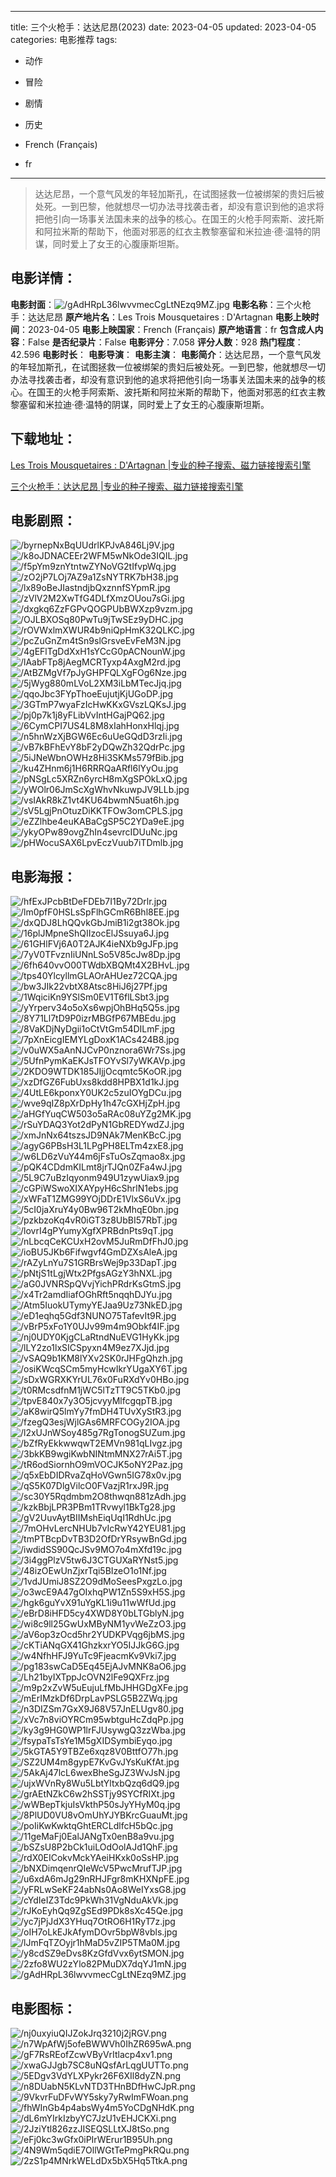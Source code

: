 
---
title: 三个火枪手：达达尼昂(2023)
date: 2023-04-05
updated: 2023-04-05
categories: 电影推荐
tags:
- 动作
- 冒险
- 剧情
- 历史

- French (Français)
- fr
---


> 达达尼昂，一个意气风发的年轻加斯孔，在试图拯救一位被绑架的贵妇后被处死。一到巴黎，他就想尽一切办法寻找袭击者，却没有意识到他的追求将把他引向一场事关法国未来的战争的核心。在国王的火枪手阿索斯、波托斯和阿拉米斯的帮助下，他面对邪恶的红衣主教黎塞留和米拉迪·德·温特的阴谋，同时爱上了女王的心腹康斯坦斯。

## **电影详情**：

**电影封面**：<img src="https://image.tmdb.org/t/p/w200/gAdHRpL36lwvvmecCgLtNEzq9MZ.jpg" alt="/gAdHRpL36lwvvmecCgLtNEzq9MZ.jpg" title="/gAdHRpL36lwvvmecCgLtNEzq9MZ.jpg">
**电影名称**：三个火枪手：达达尼昂
**原产地片名**：Les Trois Mousquetaires : D'Artagnan
**电影上映时间**：2023-04-05
**电影上映国家**：French (Français)
**原产地语言**：fr
**包含成人内容**：False
**是否纪录片**：False
**电影评分**：7.058
**评分人数**：928
**热门程度**：42.596
**电影时长**：
**电影导演**：
**电影主演**：
**电影简介**：达达尼昂，一个意气风发的年轻加斯孔，在试图拯救一位被绑架的贵妇后被处死。一到巴黎，他就想尽一切办法寻找袭击者，却没有意识到他的追求将把他引向一场事关法国未来的战争的核心。在国王的火枪手阿索斯、波托斯和阿拉米斯的帮助下，他面对邪恶的红衣主教黎塞留和米拉迪·德·温特的阴谋，同时爱上了女王的心腹康斯坦斯。

## **下载地址**：
[Les Trois Mousquetaires : D'Artagnan |专业的种子搜索、磁力链接搜索引擎](https://movie.amd794.com:2083/?search=Les%20Trois%20Mousquetaires%20%3A%20D%27Artagnan&ordering=&mode=match_phrase&page_size=10&page=1)

[三个火枪手：达达尼昂 |专业的种子搜索、磁力链接搜索引擎](https://movie.amd794.com:2083/?search=%E4%B8%89%E4%B8%AA%E7%81%AB%E6%9E%AA%E6%89%8B%EF%BC%9A%E8%BE%BE%E8%BE%BE%E5%B0%BC%E6%98%82&ordering=&mode=match_phrase&page_size=10&page=1)
 

## **电影剧照**：
<img src="https://image.tmdb.org/t/p/original/byrnepNxBqUUdrlKPJvA846Lj9V.jpg" alt="/byrnepNxBqUUdrlKPJvA846Lj9V.jpg" title="/byrnepNxBqUUdrlKPJvA846Lj9V.jpg"><img src="https://image.tmdb.org/t/p/original/k8oJDNACEEr2WFM5wNkOde3IQIL.jpg" alt="/k8oJDNACEEr2WFM5wNkOde3IQIL.jpg" title="/k8oJDNACEEr2WFM5wNkOde3IQIL.jpg"><img src="https://image.tmdb.org/t/p/original/f5pYm9znYtntwZYNoVG2tIfvpWq.jpg" alt="/f5pYm9znYtntwZYNoVG2tIfvpWq.jpg" title="/f5pYm9znYtntwZYNoVG2tIfvpWq.jpg"><img src="https://image.tmdb.org/t/p/original/zO2jP7LOj7AZ9a1ZsNYTRK7bH38.jpg" alt="/zO2jP7LOj7AZ9a1ZsNYTRK7bH38.jpg" title="/zO2jP7LOj7AZ9a1ZsNYTRK7bH38.jpg"><img src="https://image.tmdb.org/t/p/original/lx89oBeJIastndjbQxznnfSYpmR.jpg" alt="/lx89oBeJIastndjbQxznnfSYpmR.jpg" title="/lx89oBeJIastndjbQxznnfSYpmR.jpg"><img src="https://image.tmdb.org/t/p/original/zVlV2M2XwTfG4DLfXmzOUou7sGi.jpg" alt="/zVlV2M2XwTfG4DLfXmzOUou7sGi.jpg" title="/zVlV2M2XwTfG4DLfXmzOUou7sGi.jpg"><img src="https://image.tmdb.org/t/p/original/dxgkq6ZzFGPvQOGPUbBWXzp9vzm.jpg" alt="/dxgkq6ZzFGPvQOGPUbBWXzp9vzm.jpg" title="/dxgkq6ZzFGPvQOGPUbBWXzp9vzm.jpg"><img src="https://image.tmdb.org/t/p/original/OJLBXOSq80PwTu9jTwSEz9yDHC.jpg" alt="/OJLBXOSq80PwTu9jTwSEz9yDHC.jpg" title="/OJLBXOSq80PwTu9jTwSEz9yDHC.jpg"><img src="https://image.tmdb.org/t/p/original/rOVWxlmXWUR4b9niQpHmK32QLKC.jpg" alt="/rOVWxlmXWUR4b9niQpHmK32QLKC.jpg" title="/rOVWxlmXWUR4b9niQpHmK32QLKC.jpg"><img src="https://image.tmdb.org/t/p/original/pcZuGnZm4tSn9slGrsveEvFeM3N.jpg" alt="/pcZuGnZm4tSn9slGrsveEvFeM3N.jpg" title="/pcZuGnZm4tSn9slGrsveEvFeM3N.jpg"><img src="https://image.tmdb.org/t/p/original/4gEFlTgDdXxH1sYCcG0pACNounW.jpg" alt="/4gEFlTgDdXxH1sYCcG0pACNounW.jpg" title="/4gEFlTgDdXxH1sYCcG0pACNounW.jpg"><img src="https://image.tmdb.org/t/p/original/lAabFTp8jAegMCRTyxp4AxgM2rd.jpg" alt="/lAabFTp8jAegMCRTyxp4AxgM2rd.jpg" title="/lAabFTp8jAegMCRTyxp4AxgM2rd.jpg"><img src="https://image.tmdb.org/t/p/original/AtBZMgVf7pJyGHPFQLXgFOg6Nze.jpg" alt="/AtBZMgVf7pJyGHPFQLXgFOg6Nze.jpg" title="/AtBZMgVf7pJyGHPFQLXgFOg6Nze.jpg"><img src="https://image.tmdb.org/t/p/original/5jWyg880mLVoL2XM3iLbMTecJjq.jpg" alt="/5jWyg880mLVoL2XM3iLbMTecJjq.jpg" title="/5jWyg880mLVoL2XM3iLbMTecJjq.jpg"><img src="https://image.tmdb.org/t/p/original/qqoJbc3FYpThoeEujutjKjUGoDP.jpg" alt="/qqoJbc3FYpThoeEujutjKjUGoDP.jpg" title="/qqoJbc3FYpThoeEujutjKjUGoDP.jpg"><img src="https://image.tmdb.org/t/p/original/3GTmP7wyaFzIcHwKKxGVszLQKsJ.jpg" alt="/3GTmP7wyaFzIcHwKKxGVszLQKsJ.jpg" title="/3GTmP7wyaFzIcHwKKxGVszLQKsJ.jpg"><img src="https://image.tmdb.org/t/p/original/pj0p7k1j8yFLibVvIntHGajPQ62.jpg" alt="/pj0p7k1j8yFLibVvIntHGajPQ62.jpg" title="/pj0p7k1j8yFLibVvIntHGajPQ62.jpg"><img src="https://image.tmdb.org/t/p/original/6CymCPI7US4L8M8xIahHonxHlqj.jpg" alt="/6CymCPI7US4L8M8xIahHonxHlqj.jpg" title="/6CymCPI7US4L8M8xIahHonxHlqj.jpg"><img src="https://image.tmdb.org/t/p/original/n5hnWzXjBGW6Ec6uUeGQdD3rzIi.jpg" alt="/n5hnWzXjBGW6Ec6uUeGQdD3rzIi.jpg" title="/n5hnWzXjBGW6Ec6uUeGQdD3rzIi.jpg"><img src="https://image.tmdb.org/t/p/original/vB7kBFhEvY8bF2yDQwZh32QdrPc.jpg" alt="/vB7kBFhEvY8bF2yDQwZh32QdrPc.jpg" title="/vB7kBFhEvY8bF2yDQwZh32QdrPc.jpg"><img src="https://image.tmdb.org/t/p/original/5iJNeWbnOWHz8Hi3SKMs579fBib.jpg" alt="/5iJNeWbnOWHz8Hi3SKMs579fBib.jpg" title="/5iJNeWbnOWHz8Hi3SKMs579fBib.jpg"><img src="https://image.tmdb.org/t/p/original/ku4ZHnm6j1H6RRRQaARfl6lYyOu.jpg" alt="/ku4ZHnm6j1H6RRRQaARfl6lYyOu.jpg" title="/ku4ZHnm6j1H6RRRQaARfl6lYyOu.jpg"><img src="https://image.tmdb.org/t/p/original/pNSgLc5XRZn6yrcH8mXgSPOkLxQ.jpg" alt="/pNSgLc5XRZn6yrcH8mXgSPOkLxQ.jpg" title="/pNSgLc5XRZn6yrcH8mXgSPOkLxQ.jpg"><img src="https://image.tmdb.org/t/p/original/yWOlr06JmScXgWhvNkuwpJV9LLb.jpg" alt="/yWOlr06JmScXgWhvNkuwpJV9LLb.jpg" title="/yWOlr06JmScXgWhvNkuwpJV9LLb.jpg"><img src="https://image.tmdb.org/t/p/original/vsIAkR8kZ1vt4KU64bwmN5uat6h.jpg" alt="/vsIAkR8kZ1vt4KU64bwmN5uat6h.jpg" title="/vsIAkR8kZ1vt4KU64bwmN5uat6h.jpg"><img src="https://image.tmdb.org/t/p/original/sV5LgjPnOtuzDiKKTFOw3omCPLS.jpg" alt="/sV5LgjPnOtuzDiKKTFOw3omCPLS.jpg" title="/sV5LgjPnOtuzDiKKTFOw3omCPLS.jpg"><img src="https://image.tmdb.org/t/p/original/eZZlhbe4euKABaCgSP5C2YDa9eE.jpg" alt="/eZZlhbe4euKABaCgSP5C2YDa9eE.jpg" title="/eZZlhbe4euKABaCgSP5C2YDa9eE.jpg"><img src="https://image.tmdb.org/t/p/original/ykyOPw89ovgZhIn4sevrcIDUuNc.jpg" alt="/ykyOPw89ovgZhIn4sevrcIDUuNc.jpg" title="/ykyOPw89ovgZhIn4sevrcIDUuNc.jpg"><img src="https://image.tmdb.org/t/p/original/pHWocuSAX6LpvEczVuub7iTDmlb.jpg" alt="/pHWocuSAX6LpvEczVuub7iTDmlb.jpg" title="/pHWocuSAX6LpvEczVuub7iTDmlb.jpg">

## **电影海报**：
<img src="https://image.tmdb.org/t/p/original/hfExJPcbBtDeFDEb7I1By72Drlr.jpg" alt="/hfExJPcbBtDeFDEb7I1By72Drlr.jpg" title="/hfExJPcbBtDeFDEb7I1By72Drlr.jpg"><img src="https://image.tmdb.org/t/p/original/lm0pfF0HSLsSpFlhGCmR6Bhl8EE.jpg" alt="/lm0pfF0HSLsSpFlhGCmR6Bhl8EE.jpg" title="/lm0pfF0HSLsSpFlhGCmR6Bhl8EE.jpg"><img src="https://image.tmdb.org/t/p/original/dxQDJ8LhQQvkGbJmiB1i2gt38Ok.jpg" alt="/dxQDJ8LhQQvkGbJmiB1i2gt38Ok.jpg" title="/dxQDJ8LhQQvkGbJmiB1i2gt38Ok.jpg"><img src="https://image.tmdb.org/t/p/original/16plJMpneShQIIzocElJSsuya6J.jpg" alt="/16plJMpneShQIIzocElJSsuya6J.jpg" title="/16plJMpneShQIIzocElJSsuya6J.jpg"><img src="https://image.tmdb.org/t/p/original/61GHlFVj6A0T2AJK4ieNXb9gJFp.jpg" alt="/61GHlFVj6A0T2AJK4ieNXb9gJFp.jpg" title="/61GHlFVj6A0T2AJK4ieNXb9gJFp.jpg"><img src="https://image.tmdb.org/t/p/original/7yV0TFvznIiUNnLSo5V85cJw8Dp.jpg" alt="/7yV0TFvznIiUNnLSo5V85cJw8Dp.jpg" title="/7yV0TFvznIiUNnLSo5V85cJw8Dp.jpg"><img src="https://image.tmdb.org/t/p/original/6fh640vvO00TWdbXBQMt4X2BHvL.jpg" alt="/6fh640vvO00TWdbXBQMt4X2BHvL.jpg" title="/6fh640vvO00TWdbXBQMt4X2BHvL.jpg"><img src="https://image.tmdb.org/t/p/original/tps40YlcyllmGLAOrAHUez72CQA.jpg" alt="/tps40YlcyllmGLAOrAHUez72CQA.jpg" title="/tps40YlcyllmGLAOrAHUez72CQA.jpg"><img src="https://image.tmdb.org/t/p/original/bw3JIk22vbtX8Atsc8HiJ6j27Pf.jpg" alt="/bw3JIk22vbtX8Atsc8HiJ6j27Pf.jpg" title="/bw3JIk22vbtX8Atsc8HiJ6j27Pf.jpg"><img src="https://image.tmdb.org/t/p/original/1WqiciKn9YSlSm0EV1T6flLSbt3.jpg" alt="/1WqiciKn9YSlSm0EV1T6flLSbt3.jpg" title="/1WqiciKn9YSlSm0EV1T6flLSbt3.jpg"><img src="https://image.tmdb.org/t/p/original/yYrperv34o5oXs6wpjOhBHq5Q5s.jpg" alt="/yYrperv34o5oXs6wpjOhBHq5Q5s.jpg" title="/yYrperv34o5oXs6wpjOhBHq5Q5s.jpg"><img src="https://image.tmdb.org/t/p/original/8Y71Ll7tD9P0izrMBGfP67MBEdu.jpg" alt="/8Y71Ll7tD9P0izrMBGfP67MBEdu.jpg" title="/8Y71Ll7tD9P0izrMBGfP67MBEdu.jpg"><img src="https://image.tmdb.org/t/p/original/8VaKDjNyDgii1oCtVtGm54DILmF.jpg" alt="/8VaKDjNyDgii1oCtVtGm54DILmF.jpg" title="/8VaKDjNyDgii1oCtVtGm54DILmF.jpg"><img src="https://image.tmdb.org/t/p/original/7pXnEicgIEMYLgDoxK1ACs424B8.jpg" alt="/7pXnEicgIEMYLgDoxK1ACs424B8.jpg" title="/7pXnEicgIEMYLgDoxK1ACs424B8.jpg"><img src="https://image.tmdb.org/t/p/original/v0uWX5aAnNJCvP0nznora6Wr7Ss.jpg" alt="/v0uWX5aAnNJCvP0nznora6Wr7Ss.jpg" title="/v0uWX5aAnNJCvP0nznora6Wr7Ss.jpg"><img src="https://image.tmdb.org/t/p/original/5UfnPymKaEKJsTFOYvSl7yWKAVp.jpg" alt="/5UfnPymKaEKJsTFOYvSl7yWKAVp.jpg" title="/5UfnPymKaEKJsTFOYvSl7yWKAVp.jpg"><img src="https://image.tmdb.org/t/p/original/2KDO9WTDK185JIjjOcqmtc5KoOR.jpg" alt="/2KDO9WTDK185JIjjOcqmtc5KoOR.jpg" title="/2KDO9WTDK185JIjjOcqmtc5KoOR.jpg"><img src="https://image.tmdb.org/t/p/original/xzDfGZ6FubUxs8kdd8HPBX1d1kJ.jpg" alt="/xzDfGZ6FubUxs8kdd8HPBX1d1kJ.jpg" title="/xzDfGZ6FubUxs8kdd8HPBX1d1kJ.jpg"><img src="https://image.tmdb.org/t/p/original/4UtLE6kponxY0UK2c5zuIOYgDCu.jpg" alt="/4UtLE6kponxY0UK2c5zuIOYgDCu.jpg" title="/4UtLE6kponxY0UK2c5zuIOYgDCu.jpg"><img src="https://image.tmdb.org/t/p/original/wve9qIZ8pXrDpHy1h47cGXHjZpH.jpg" alt="/wve9qIZ8pXrDpHy1h47cGXHjZpH.jpg" title="/wve9qIZ8pXrDpHy1h47cGXHjZpH.jpg"><img src="https://image.tmdb.org/t/p/original/aHGfYuqCW503o5aRAc08uYZg2MK.jpg" alt="/aHGfYuqCW503o5aRAc08uYZg2MK.jpg" title="/aHGfYuqCW503o5aRAc08uYZg2MK.jpg"><img src="https://image.tmdb.org/t/p/original/rSuYDAQ3Yot2dPyN1GbREDYwdZJ.jpg" alt="/rSuYDAQ3Yot2dPyN1GbREDYwdZJ.jpg" title="/rSuYDAQ3Yot2dPyN1GbREDYwdZJ.jpg"><img src="https://image.tmdb.org/t/p/original/xmJnNx64tszsJD9NAk7MenKBcC.jpg" alt="/xmJnNx64tszsJD9NAk7MenKBcC.jpg" title="/xmJnNx64tszsJD9NAk7MenKBcC.jpg"><img src="https://image.tmdb.org/t/p/original/agyG6PBsH3L1LPgPH8ELTm4zxE8.jpg" alt="/agyG6PBsH3L1LPgPH8ELTm4zxE8.jpg" title="/agyG6PBsH3L1LPgPH8ELTm4zxE8.jpg"><img src="https://image.tmdb.org/t/p/original/w6LD6zVuY44m6jFsTuOsZqmao8x.jpg" alt="/w6LD6zVuY44m6jFsTuOsZqmao8x.jpg" title="/w6LD6zVuY44m6jFsTuOsZqmao8x.jpg"><img src="https://image.tmdb.org/t/p/original/pQK4CDdmKILmt8jrTJQn0ZFa4wJ.jpg" alt="/pQK4CDdmKILmt8jrTJQn0ZFa4wJ.jpg" title="/pQK4CDdmKILmt8jrTJQn0ZFa4wJ.jpg"><img src="https://image.tmdb.org/t/p/original/5L9C7uBzIqyonm949U1zywUiax9.jpg" alt="/5L9C7uBzIqyonm949U1zywUiax9.jpg" title="/5L9C7uBzIqyonm949U1zywUiax9.jpg"><img src="https://image.tmdb.org/t/p/original/cGPiWSwoXIXAYpyH6cShrlN1ebs.jpg" alt="/cGPiWSwoXIXAYpyH6cShrlN1ebs.jpg" title="/cGPiWSwoXIXAYpyH6cShrlN1ebs.jpg"><img src="https://image.tmdb.org/t/p/original/xWFaT1ZMG99YOjDDrE1VlxS6uVx.jpg" alt="/xWFaT1ZMG99YOjDDrE1VlxS6uVx.jpg" title="/xWFaT1ZMG99YOjDDrE1VlxS6uVx.jpg"><img src="https://image.tmdb.org/t/p/original/5cI0jaXruY4y0Bw96T2kMhqE0bn.jpg" alt="/5cI0jaXruY4y0Bw96T2kMhqE0bn.jpg" title="/5cI0jaXruY4y0Bw96T2kMhqE0bn.jpg"><img src="https://image.tmdb.org/t/p/original/pzkbzoKq4vR0iGT3z8UbBI57RbT.jpg" alt="/pzkbzoKq4vR0iGT3z8UbBI57RbT.jpg" title="/pzkbzoKq4vR0iGT3z8UbBI57RbT.jpg"><img src="https://image.tmdb.org/t/p/original/lovrI4gPYumyXgfXPRBdnPts9qT.jpg" alt="/lovrI4gPYumyXgfXPRBdnPts9qT.jpg" title="/lovrI4gPYumyXgfXPRBdnPts9qT.jpg"><img src="https://image.tmdb.org/t/p/original/nLbcqCeKCUxH2ovM5JuRmDfFhJ0.jpg" alt="/nLbcqCeKCUxH2ovM5JuRmDfFhJ0.jpg" title="/nLbcqCeKCUxH2ovM5JuRmDfFhJ0.jpg"><img src="https://image.tmdb.org/t/p/original/ioBU5JKb6Fifwgvf4GmDZXsAleA.jpg" alt="/ioBU5JKb6Fifwgvf4GmDZXsAleA.jpg" title="/ioBU5JKb6Fifwgvf4GmDZXsAleA.jpg"><img src="https://image.tmdb.org/t/p/original/rAZyLnYu7S1GRBrsWej9p33DapT.jpg" alt="/rAZyLnYu7S1GRBrsWej9p33DapT.jpg" title="/rAZyLnYu7S1GRBrsWej9p33DapT.jpg"><img src="https://image.tmdb.org/t/p/original/pNtjS1tLgjWtx2PfgsAGzY3hNXL.jpg" alt="/pNtjS1tLgjWtx2PfgsAGzY3hNXL.jpg" title="/pNtjS1tLgjWtx2PfgsAGzY3hNXL.jpg"><img src="https://image.tmdb.org/t/p/original/aG0JVNRSpQVvjYichPRdrKsGtmS.jpg" alt="/aG0JVNRSpQVvjYichPRdrKsGtmS.jpg" title="/aG0JVNRSpQVvjYichPRdrKsGtmS.jpg"><img src="https://image.tmdb.org/t/p/original/x4Tr2amdIiafOGhRft5nqqhDJYu.jpg" alt="/x4Tr2amdIiafOGhRft5nqqhDJYu.jpg" title="/x4Tr2amdIiafOGhRft5nqqhDJYu.jpg"><img src="https://image.tmdb.org/t/p/original/Atm5IuokUTymyYEJaa9Uz73NkED.jpg" alt="/Atm5IuokUTymyYEJaa9Uz73NkED.jpg" title="/Atm5IuokUTymyYEJaa9Uz73NkED.jpg"><img src="https://image.tmdb.org/t/p/original/eD1eqhq5Gdf3NUNO75TafevIt9R.jpg" alt="/eD1eqhq5Gdf3NUNO75TafevIt9R.jpg" title="/eD1eqhq5Gdf3NUNO75TafevIt9R.jpg"><img src="https://image.tmdb.org/t/p/original/vBrP5xFo1Y0UJv99m4m9Obkf4IF.jpg" alt="/vBrP5xFo1Y0UJv99m4m9Obkf4IF.jpg" title="/vBrP5xFo1Y0UJv99m4m9Obkf4IF.jpg"><img src="https://image.tmdb.org/t/p/original/nj0UDY0KjgCLaRtndNuEVG1HyKk.jpg" alt="/nj0UDY0KjgCLaRtndNuEVG1HyKk.jpg" title="/nj0UDY0KjgCLaRtndNuEVG1HyKk.jpg"><img src="https://image.tmdb.org/t/p/original/lLY2zo1lxSICSpyxn4M9ez7XJjd.jpg" alt="/lLY2zo1lxSICSpyxn4M9ez7XJjd.jpg" title="/lLY2zo1lxSICSpyxn4M9ez7XJjd.jpg"><img src="https://image.tmdb.org/t/p/original/vSAQ9b1KM8lYXv2SK0rJHFgQhzh.jpg" alt="/vSAQ9b1KM8lYXv2SK0rJHFgQhzh.jpg" title="/vSAQ9b1KM8lYXv2SK0rJHFgQhzh.jpg"><img src="https://image.tmdb.org/t/p/original/osiKWcqSCm5myHcwIkrYUgaXY6T.jpg" alt="/osiKWcqSCm5myHcwIkrYUgaXY6T.jpg" title="/osiKWcqSCm5myHcwIkrYUgaXY6T.jpg"><img src="https://image.tmdb.org/t/p/original/sDxWGRXKYrUL76x0FuRXdYv0HBo.jpg" alt="/sDxWGRXKYrUL76x0FuRXdYv0HBo.jpg" title="/sDxWGRXKYrUL76x0FuRXdYv0HBo.jpg"><img src="https://image.tmdb.org/t/p/original/t0RMcsdfnM1jWC5lTzTT9C5TKb0.jpg" alt="/t0RMcsdfnM1jWC5lTzTT9C5TKb0.jpg" title="/t0RMcsdfnM1jWC5lTzTT9C5TKb0.jpg"><img src="https://image.tmdb.org/t/p/original/tpvE840x7y3O5jcvyyMlfcgqpTB.jpg" alt="/tpvE840x7y3O5jcvyyMlfcgqpTB.jpg" title="/tpvE840x7y3O5jcvyyMlfcgqpTB.jpg"><img src="https://image.tmdb.org/t/p/original/aK8wirQ5lmYy7fmDH4TUvXyStR3.jpg" alt="/aK8wirQ5lmYy7fmDH4TUvXyStR3.jpg" title="/aK8wirQ5lmYy7fmDH4TUvXyStR3.jpg"><img src="https://image.tmdb.org/t/p/original/fzegQ3esjWjlGAs6MRFCOGy2IOA.jpg" alt="/fzegQ3esjWjlGAs6MRFCOGy2IOA.jpg" title="/fzegQ3esjWjlGAs6MRFCOGy2IOA.jpg"><img src="https://image.tmdb.org/t/p/original/l2xUJnWSoy485g7RgTonogSUZum.jpg" alt="/l2xUJnWSoy485g7RgTonogSUZum.jpg" title="/l2xUJnWSoy485g7RgTonogSUZum.jpg"><img src="https://image.tmdb.org/t/p/original/bZfRyEkkwwqwT2EMVn981qLIvgz.jpg" alt="/bZfRyEkkwwqwT2EMVn981qLIvgz.jpg" title="/bZfRyEkkwwqwT2EMVn981qLIvgz.jpg"><img src="https://image.tmdb.org/t/p/original/3bkKB9wgiKwbNINtmMNX27rAi5T.jpg" alt="/3bkKB9wgiKwbNINtmMNX27rAi5T.jpg" title="/3bkKB9wgiKwbNINtmMNX27rAi5T.jpg"><img src="https://image.tmdb.org/t/p/original/tR6odSiornhO9mVOCJK5oNY2Paz.jpg" alt="/tR6odSiornhO9mVOCJK5oNY2Paz.jpg" title="/tR6odSiornhO9mVOCJK5oNY2Paz.jpg"><img src="https://image.tmdb.org/t/p/original/q5xEbDIDRvaZqHoVGwn5IG78x0v.jpg" alt="/q5xEbDIDRvaZqHoVGwn5IG78x0v.jpg" title="/q5xEbDIDRvaZqHoVGwn5IG78x0v.jpg"><img src="https://image.tmdb.org/t/p/original/qS5K07DlgVilcO0FVazjR1rxJ9R.jpg" alt="/qS5K07DlgVilcO0FVazjR1rxJ9R.jpg" title="/qS5K07DlgVilcO0FVazjR1rxJ9R.jpg"><img src="https://image.tmdb.org/t/p/original/sc30Y5Rqdmbm2O8thwqn881zAdh.jpg" alt="/sc30Y5Rqdmbm2O8thwqn881zAdh.jpg" title="/sc30Y5Rqdmbm2O8thwqn881zAdh.jpg"><img src="https://image.tmdb.org/t/p/original/kzkBbjLPR3PBm1TRvwyl1BkTg28.jpg" alt="/kzkBbjLPR3PBm1TRvwyl1BkTg28.jpg" title="/kzkBbjLPR3PBm1TRvwyl1BkTg28.jpg"><img src="https://image.tmdb.org/t/p/original/gV2UuvAytBIIMshEiqUqI1RdhUc.jpg" alt="/gV2UuvAytBIIMshEiqUqI1RdhUc.jpg" title="/gV2UuvAytBIIMshEiqUqI1RdhUc.jpg"><img src="https://image.tmdb.org/t/p/original/7mOHvLercNHUb7vIcRwY42YEU81.jpg" alt="/7mOHvLercNHUb7vIcRwY42YEU81.jpg" title="/7mOHvLercNHUb7vIcRwY42YEU81.jpg"><img src="https://image.tmdb.org/t/p/original/tmPTBcpDvTB3D2OfDrYRsywBnGd.jpg" alt="/tmPTBcpDvTB3D2OfDrYRsywBnGd.jpg" title="/tmPTBcpDvTB3D2OfDrYRsywBnGd.jpg"><img src="https://image.tmdb.org/t/p/original/iwdidSS90QcJSv9MO7o4mXfd19c.jpg" alt="/iwdidSS90QcJSv9MO7o4mXfd19c.jpg" title="/iwdidSS90QcJSv9MO7o4mXfd19c.jpg"><img src="https://image.tmdb.org/t/p/original/3i4ggPlzV5tw6J3CTGUXaRYNst5.jpg" alt="/3i4ggPlzV5tw6J3CTGUXaRYNst5.jpg" title="/3i4ggPlzV5tw6J3CTGUXaRYNst5.jpg"><img src="https://image.tmdb.org/t/p/original/48izOEwUnZjxrTqi5BIzeO1o1Nf.jpg" alt="/48izOEwUnZjxrTqi5BIzeO1o1Nf.jpg" title="/48izOEwUnZjxrTqi5BIzeO1o1Nf.jpg"><img src="https://image.tmdb.org/t/p/original/1vdJUmiJ8SZ2O9dMoSeesPxgzLo.jpg" alt="/1vdJUmiJ8SZ2O9dMoSeesPxgzLo.jpg" title="/1vdJUmiJ8SZ2O9dMoSeesPxgzLo.jpg"><img src="https://image.tmdb.org/t/p/original/o3wcE9A47gOIxhqPW1Zn5S9xH5S.jpg" alt="/o3wcE9A47gOIxhqPW1Zn5S9xH5S.jpg" title="/o3wcE9A47gOIxhqPW1Zn5S9xH5S.jpg"><img src="https://image.tmdb.org/t/p/original/hgk6guYvX91uYgKL1i9u11wWfUd.jpg" alt="/hgk6guYvX91uYgKL1i9u11wWfUd.jpg" title="/hgk6guYvX91uYgKL1i9u11wWfUd.jpg"><img src="https://image.tmdb.org/t/p/original/eBrD8iHFD5cy4XWD8Y0bLTGblyN.jpg" alt="/eBrD8iHFD5cy4XWD8Y0bLTGblyN.jpg" title="/eBrD8iHFD5cy4XWD8Y0bLTGblyN.jpg"><img src="https://image.tmdb.org/t/p/original/wi8c9ll25GwUxMByNM1yvWeZzO3.jpg" alt="/wi8c9ll25GwUxMByNM1yvWeZzO3.jpg" title="/wi8c9ll25GwUxMByNM1yvWeZzO3.jpg"><img src="https://image.tmdb.org/t/p/original/aV6op3zOcd5hr2YUDKPVqg6jbMS.jpg" alt="/aV6op3zOcd5hr2YUDKPVqg6jbMS.jpg" title="/aV6op3zOcd5hr2YUDKPVqg6jbMS.jpg"><img src="https://image.tmdb.org/t/p/original/cKTiANqGX41GhzkxrYO5IJJkG6G.jpg" alt="/cKTiANqGX41GhzkxrYO5IJJkG6G.jpg" title="/cKTiANqGX41GhzkxrYO5IJJkG6G.jpg"><img src="https://image.tmdb.org/t/p/original/w4NfhHFJ9YuTc9FjeacmKv9Vki7.jpg" alt="/w4NfhHFJ9YuTc9FjeacmKv9Vki7.jpg" title="/w4NfhHFJ9YuTc9FjeacmKv9Vki7.jpg"><img src="https://image.tmdb.org/t/p/original/pg183swCaD5Eq45EjAJvMNK8aO6.jpg" alt="/pg183swCaD5Eq45EjAJvMNK8aO6.jpg" title="/pg183swCaD5Eq45EjAJvMNK8aO6.jpg"><img src="https://image.tmdb.org/t/p/original/Lh21byIXTppJcOVN2lFe9QXFrz.jpg" alt="/Lh21byIXTppJcOVN2lFe9QXFrz.jpg" title="/Lh21byIXTppJcOVN2lFe9QXFrz.jpg"><img src="https://image.tmdb.org/t/p/original/m9p2xZvW5uEujuLfMbJHHGDgXFe.jpg" alt="/m9p2xZvW5uEujuLfMbJHHGDgXFe.jpg" title="/m9p2xZvW5uEujuLfMbJHHGDgXFe.jpg"><img src="https://image.tmdb.org/t/p/original/mErIMzkDf6DrpLavPSLG5B2ZWq.jpg" alt="/mErIMzkDf6DrpLavPSLG5B2ZWq.jpg" title="/mErIMzkDf6DrpLavPSLG5B2ZWq.jpg"><img src="https://image.tmdb.org/t/p/original/n3DIZSm7GxX9J68V57JnELUgv80.jpg" alt="/n3DIZSm7GxX9J68V57JnELUgv80.jpg" title="/n3DIZSm7GxX9J68V57JnELUgv80.jpg"><img src="https://image.tmdb.org/t/p/original/xVc7n8viOYRCm95wbtguHcZdqPp.jpg" alt="/xVc7n8viOYRCm95wbtguHcZdqPp.jpg" title="/xVc7n8viOYRCm95wbtguHcZdqPp.jpg"><img src="https://image.tmdb.org/t/p/original/ky3g9HG0WP1lrFJUsywgQ3zzWba.jpg" alt="/ky3g9HG0WP1lrFJUsywgQ3zzWba.jpg" title="/ky3g9HG0WP1lrFJUsywgQ3zzWba.jpg"><img src="https://image.tmdb.org/t/p/original/fsypaTsTsYe1M5gXIDSymbiEyqo.jpg" alt="/fsypaTsTsYe1M5gXIDSymbiEyqo.jpg" title="/fsypaTsTsYe1M5gXIDSymbiEyqo.jpg"><img src="https://image.tmdb.org/t/p/original/5kGTA5Y9TBZe6xqz8V0BttfO77h.jpg" alt="/5kGTA5Y9TBZe6xqz8V0BttfO77h.jpg" title="/5kGTA5Y9TBZe6xqz8V0BttfO77h.jpg"><img src="https://image.tmdb.org/t/p/original/SZ2UM4m8gypE7KvGvJYsKuKfAt.jpg" alt="/SZ2UM4m8gypE7KvGvJYsKuKfAt.jpg" title="/SZ2UM4m8gypE7KvGvJYsKuKfAt.jpg"><img src="https://image.tmdb.org/t/p/original/5AkAj47lcL6wexBheSgJZ3WvJsN.jpg" alt="/5AkAj47lcL6wexBheSgJZ3WvJsN.jpg" title="/5AkAj47lcL6wexBheSgJZ3WvJsN.jpg"><img src="https://image.tmdb.org/t/p/original/ujxWVnRy8Wu5LbtYltxbQzq6dQ9.jpg" alt="/ujxWVnRy8Wu5LbtYltxbQzq6dQ9.jpg" title="/ujxWVnRy8Wu5LbtYltxbQzq6dQ9.jpg"><img src="https://image.tmdb.org/t/p/original/grAEtNZkC6w2hSSTjy9SYCfRIXt.jpg" alt="/grAEtNZkC6w2hSSTjy9SYCfRIXt.jpg" title="/grAEtNZkC6w2hSSTjy9SYCfRIXt.jpg"><img src="https://image.tmdb.org/t/p/original/wWBepTkjuIsVkthP50sJyYHyM0q.jpg" alt="/wWBepTkjuIsVkthP50sJyYHyM0q.jpg" title="/wWBepTkjuIsVkthP50sJyYHyM0q.jpg"><img src="https://image.tmdb.org/t/p/original/8PlUD0VU8vOmUhYJYBKrcGuauMt.jpg" alt="/8PlUD0VU8vOmUhYJYBKrcGuauMt.jpg" title="/8PlUD0VU8vOmUhYJYBKrcGuauMt.jpg"><img src="https://image.tmdb.org/t/p/original/poIiKwKwktqGhtERCLdlfcH5bQc.jpg" alt="/poIiKwKwktqGhtERCLdlfcH5bQc.jpg" title="/poIiKwKwktqGhtERCLdlfcH5bQc.jpg"><img src="https://image.tmdb.org/t/p/original/11geMaFj0EalJANgTx0enB8a9vu.jpg" alt="/11geMaFj0EalJANgTx0enB8a9vu.jpg" title="/11geMaFj0EalJANgTx0enB8a9vu.jpg"><img src="https://image.tmdb.org/t/p/original/bSZsU8P2bCk1uiLOdOolAJd1QhF.jpg" alt="/bSZsU8P2bCk1uiLOdOolAJd1QhF.jpg" title="/bSZsU8P2bCk1uiLOdOolAJd1QhF.jpg"><img src="https://image.tmdb.org/t/p/original/rdX0EICokvMckYAeiHKxk0oSsHP.jpg" alt="/rdX0EICokvMckYAeiHKxk0oSsHP.jpg" title="/rdX0EICokvMckYAeiHKxk0oSsHP.jpg"><img src="https://image.tmdb.org/t/p/original/bNXDimqenrQIeWcV5PwcMrufTJP.jpg" alt="/bNXDimqenrQIeWcV5PwcMrufTJP.jpg" title="/bNXDimqenrQIeWcV5PwcMrufTJP.jpg"><img src="https://image.tmdb.org/t/p/original/u6xdA6mJg29nRHJFgr8mKHXNpFE.jpg" alt="/u6xdA6mJg29nRHJFgr8mKHXNpFE.jpg" title="/u6xdA6mJg29nRHJFgr8mKHXNpFE.jpg"><img src="https://image.tmdb.org/t/p/original/yFRLwSeKF24abNs0Ao8WeIYxsG8.jpg" alt="/yFRLwSeKF24abNs0Ao8WeIYxsG8.jpg" title="/yFRLwSeKF24abNs0Ao8WeIYxsG8.jpg"><img src="https://image.tmdb.org/t/p/original/cYdIeIZ3Tdc9PkWh31VgNduAkVk.jpg" alt="/cYdIeIZ3Tdc9PkWh31VgNduAkVk.jpg" title="/cYdIeIZ3Tdc9PkWh31VgNduAkVk.jpg"><img src="https://image.tmdb.org/t/p/original/rJKoEyhQq9ZgSEd9PDk8sXc45Qe.jpg" alt="/rJKoEyhQq9ZgSEd9PDk8sXc45Qe.jpg" title="/rJKoEyhQq9ZgSEd9PDk8sXc45Qe.jpg"><img src="https://image.tmdb.org/t/p/original/yc7jPjJdX3YHuq7OtRO6H1RyT7z.jpg" alt="/yc7jPjJdX3YHuq7OtRO6H1RyT7z.jpg" title="/yc7jPjJdX3YHuq7OtRO6H1RyT7z.jpg"><img src="https://image.tmdb.org/t/p/original/oIH7oLkEJkAfymDOvr5bpW8vbls.jpg" alt="/oIH7oLkEJkAfymDOvr5bpW8vbls.jpg" title="/oIH7oLkEJkAfymDOvr5bpW8vbls.jpg"><img src="https://image.tmdb.org/t/p/original/lJmFqTZOyjr1hMaD5vZIP5TMa0M.jpg" alt="/lJmFqTZOyjr1hMaD5vZIP5TMa0M.jpg" title="/lJmFqTZOyjr1hMaD5vZIP5TMa0M.jpg"><img src="https://image.tmdb.org/t/p/original/y8cdSZ9eDvs8KzGfdVvx6ytSMON.jpg" alt="/y8cdSZ9eDvs8KzGfdVvx6ytSMON.jpg" title="/y8cdSZ9eDvs8KzGfdVvx6ytSMON.jpg"><img src="https://image.tmdb.org/t/p/original/2zfo8WU2zYlo82PMuDX7dqYJ1mN.jpg" alt="/2zfo8WU2zYlo82PMuDX7dqYJ1mN.jpg" title="/2zfo8WU2zYlo82PMuDX7dqYJ1mN.jpg"><img src="https://image.tmdb.org/t/p/original/gAdHRpL36lwvvmecCgLtNEzq9MZ.jpg" alt="/gAdHRpL36lwvvmecCgLtNEzq9MZ.jpg" title="/gAdHRpL36lwvvmecCgLtNEzq9MZ.jpg">

## **电影图标**：
<img src="https://image.tmdb.org/t/p/original/nj0uxyiuQIJZokJrq3210j2jRGV.png" alt="/nj0uxyiuQIJZokJrq3210j2jRGV.png" title="/nj0uxyiuQIJZokJrq3210j2jRGV.png"><img src="https://image.tmdb.org/t/p/original/n7WpAfWj5ofeBWWVh0IhZR695wA.png" alt="/n7WpAfWj5ofeBWWVh0IhZR695wA.png" title="/n7WpAfWj5ofeBWWVh0IhZR695wA.png"><img src="https://image.tmdb.org/t/p/original/gF7RsREofZcwVByVrItlacp4xv1.png" alt="/gF7RsREofZcwVByVrItlacp4xv1.png" title="/gF7RsREofZcwVByVrItlacp4xv1.png"><img src="https://image.tmdb.org/t/p/original/xwaGJJgb7SC8uNQsfArLqgUUTTo.png" alt="/xwaGJJgb7SC8uNQsfArLqgUUTTo.png" title="/xwaGJJgb7SC8uNQsfArLqgUUTTo.png"><img src="https://image.tmdb.org/t/p/original/5EDgv3VdYLXPykr26F6XIl8dyZN.png" alt="/5EDgv3VdYLXPykr26F6XIl8dyZN.png" title="/5EDgv3VdYLXPykr26F6XIl8dyZN.png"><img src="https://image.tmdb.org/t/p/original/n8DUabN5KLvNTD3THnBDfHwCJpR.png" alt="/n8DUabN5KLvNTD3THnBDfHwCJpR.png" title="/n8DUabN5KLvNTD3THnBDfHwCJpR.png"><img src="https://image.tmdb.org/t/p/original/9VkvrFuDFvWY5sky7yRwImFWoan.png" alt="/9VkvrFuDFvWY5sky7yRwImFWoan.png" title="/9VkvrFuDFvWY5sky7yRwImFWoan.png"><img src="https://image.tmdb.org/t/p/original/fhWInGb4p4absWy4m5YoCDgNHdK.png" alt="/fhWInGb4p4absWy4m5YoCDgNHdK.png" title="/fhWInGb4p4absWy4m5YoCDgNHdK.png"><img src="https://image.tmdb.org/t/p/original/dL6mYIrkIzbyYC7JzU1vEHJCKXi.png" alt="/dL6mYIrkIzbyYC7JzU1vEHJCKXi.png" title="/dL6mYIrkIzbyYC7JzU1vEHJCKXi.png"><img src="https://image.tmdb.org/t/p/original/2JziYtl826zzJISEQSLLtXJ8tSo.png" alt="/2JziYtl826zzJISEQSLLtXJ8tSo.png" title="/2JziYtl826zzJISEQSLLtXJ8tSo.png"><img src="https://image.tmdb.org/t/p/original/eFj0kc3wGfx0iPIrWErur1B95Uh.png" alt="/eFj0kc3wGfx0iPIrWErur1B95Uh.png" title="/eFj0kc3wGfx0iPIrWErur1B95Uh.png"><img src="https://image.tmdb.org/t/p/original/4N9Wm5qdiE7OllWGtTePmgPkRQu.png" alt="/4N9Wm5qdiE7OllWGtTePmgPkRQu.png" title="/4N9Wm5qdiE7OllWGtTePmgPkRQu.png"><img src="https://image.tmdb.org/t/p/original/2zS1p4MNrkWELdDx5bX5Hq5TtkA.png" alt="/2zS1p4MNrkWELdDx5bX5Hq5TtkA.png" title="/2zS1p4MNrkWELdDx5bX5Hq5TtkA.png">
